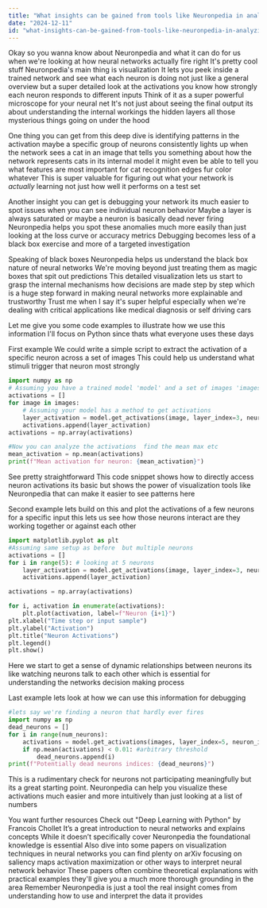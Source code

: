 ```yaml
---
title: "What insights can be gained from tools like Neuronpedia in analyzing neural network activations?"
date: "2024-12-11"
id: "what-insights-can-be-gained-from-tools-like-neuronpedia-in-analyzing-neural-network-activations"
---
```


Okay so you wanna know about Neuronpedia and what it can do for us when we're looking at how neural networks actually fire right  It's pretty cool stuff  Neuronpedia's main thing is visualization  It lets you peek inside a trained network and see what each neuron is doing  not just like a general overview but a super detailed look at the activations  you know  how strongly each neuron responds to different inputs  Think of it as a super powerful microscope for your neural net  It's not just about seeing the final output its about understanding the internal workings the hidden layers all those mysterious things going on under the hood

One thing you can get from this deep dive is identifying patterns in the activation  maybe a specific group of neurons consistently lights up when the network sees a cat in an image  that tells you something about how the network represents cats in its internal model  it might even be able to tell you what features are most important for cat recognition  edges fur color whatever  This is super valuable for figuring out what your network is *actually* learning  not just how well it performs on a test set

Another insight you can get is debugging your network its much easier to spot issues when you can see individual neuron behavior  Maybe a layer is always saturated or maybe a neuron is basically dead never firing  Neuronpedia helps you spot these anomalies much more easily than just looking at the loss curve or accuracy metrics  Debugging becomes less of a black box exercise and more of a targeted investigation

Speaking of black boxes  Neuronpedia helps us understand the black box nature of neural networks  We're moving beyond just treating them as magic boxes that spit out predictions   This detailed visualization lets us start to grasp the internal mechanisms how decisions are made step by step which is a huge step forward in making neural networks more explainable and trustworthy   Trust me when I say it's super helpful especially when we're dealing with critical applications like medical diagnosis or self driving cars

Let me give you some code examples to illustrate how we use this information  I'll focus on Python since thats what everyone uses these days


First example  We could write a simple script to extract the activation of a specific neuron across a set of images  This could help us understand what stimuli trigger that neuron most strongly


```python
import numpy as np
# Assuming you have a trained model 'model' and a set of images 'images'
activations = []
for image in images:
    # Assuming your model has a method to get activations
    layer_activation = model.get_activations(image, layer_index=3, neuron_index=5) #layer 3 neuron 5
    activations.append(layer_activation)
activations = np.array(activations)

#Now you can analyze the activations  find the mean max etc
mean_activation = np.mean(activations)
print(f"Mean activation for neuron: {mean_activation}")
```


See  pretty straightforward   This code snippet shows how to directly access neuron activations  its basic but shows the power of visualization tools like Neuronpedia that can make it easier to see patterns here

Second example lets build on this and plot the activations of a few neurons for a specific input  this lets us see how those neurons interact  are they working together or against each other


```python
import matplotlib.pyplot as plt
#Assuming same setup as before  but multiple neurons
activations = []
for i in range(5): # looking at 5 neurons
    layer_activation = model.get_activations(image, layer_index=3, neuron_index=i)
    activations.append(layer_activation)

activations = np.array(activations)

for i, activation in enumerate(activations):
    plt.plot(activation, label=f"Neuron {i+1}")
plt.xlabel("Time step or input sample")
plt.ylabel("Activation")
plt.title("Neuron Activations")
plt.legend()
plt.show()
```


Here we start to get a sense of dynamic relationships between neurons  its like watching neurons talk to each other which is essential for understanding the networks decision making process

Last example  lets look at how we can use this information for debugging


```python
#lets say we're finding a neuron that hardly ever fires
import numpy as np
dead_neurons = []
for i in range(num_neurons):
    activations = model.get_activations(images, layer_index=5, neuron_index=i)
    if np.mean(activations) < 0.01: #arbitrary threshold
        dead_neurons.append(i)
print(f"Potentially dead neurons indices: {dead_neurons}")
```

This is a rudimentary check for neurons not participating meaningfully but its a great starting point. Neuronpedia can help you visualize these activations much easier and more intuitively than just looking at a list of numbers

You want further resources  Check out  "Deep Learning with Python" by Francois Chollet  It’s a great introduction to neural networks  and explains concepts  While it doesn’t specifically cover Neuronpedia  the foundational knowledge is essential   Also dive into some papers on visualization techniques in neural networks you can find plenty on arXiv focusing on saliency maps activation maximization or other ways to interpret neural network behavior  These papers  often combine theoretical explanations with practical examples   they'll give you a much more thorough grounding in the area  Remember Neuronpedia is just a tool   the real insight comes from understanding how to use and interpret the data it provides
